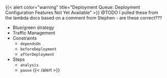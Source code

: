 ---
---
{{< alert color="warning" title="Deployment Queue: Deployment Configuration Features Not Yet Available" >}}
@TODO I pulled these from the lambda docs based on a comment from Stephen - are these correct???
- Blue/green strategy
- Traffic Management
- Constraints
  - `dependsOn`
  - `beforeDeployment`
  - `afterDeployment`
- Steps
  - `analysis`
  - `pause`
{{< /alert >}}